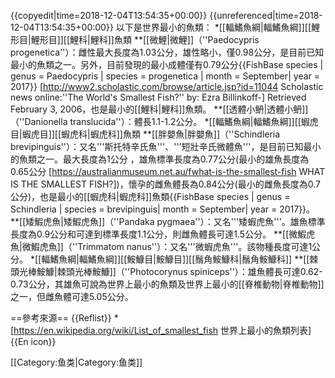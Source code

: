 {{copyedit|time=2018-12-04T13:54:35+00:00}}
{{unreferenced|time=2018-12-04T13:54:35+00:00}}
以下是世界最小的魚類：
*[[輻鰭魚綱|輻鰭魚綱]][[鯉形目|鯉形目]][[鯉科|鯉科]]魚類
**[[微鯉|微鯉]]（''Paedocypris progenetica''）：雌性最大長度為1.03公分<ref name=Pprogenetica/>，雄性略小，僅0.98公分，是目前已知最小的魚類之一。另外，目前發現的最小成體僅有0.79公分<ref name=Pprogenetica>{{FishBase species | genus = Paedocypris | species = progenetica | month = September| year = 2017}}</ref><ref name =Schoolastic> [http://www2.scholastic.com/browse/article.jsp?id=11044 Scholastic news online:''The World's Smallest Fish?'' by: Ezra Billinkoff-] Retrieved February 3, 2006</ref>，也是最小的[[鯉科|鯉科]]魚類。
**[[透體小鿕|透體小鿕]]（''Danionella translucida''）：體長1.1-1.2公分。
*[[輻鰭魚綱|輻鰭魚綱]][[蝦虎目|蝦虎目]][[蝦虎科|蝦虎科]]魚類
**[[胖嬰魚|胖嬰魚]]（''Schindleria brevipinguis''）：又名'''斯托特辛氏魚'''、'''短壯辛氏微體魚'''，是目前已知最小的魚類之一。最大長度為1公分 ，雄魚標準長度為0.77公分(最小的雄魚長度為0.65公分<ref> [https://australianmuseum.net.au/fwhat-is-the-smallest-fish WHAT IS THE SMALLEST FISH?]</ref>)，懷孕的雌魚體長為0.84公分(最小的雌魚長度為0.7公分)，也是最小的[[蝦虎科|蝦虎科]]魚類<ref name=Sbrevipinguis>{{FishBase species | genus = Schindleria | species = brevipinguis| month = September| year = 2017}}</ref>。
**[[矮鰕虎魚|矮鰕虎魚]]（''Pandaka pygmaea''）：又名'''矮蝦虎魚'''。雄魚標準長度為0.9公分和可達到標準長度1.1公分，則雌魚體長可達1.5公分。
**[[微鰕虎魚|微鰕虎魚]]（''Trimmatom nanus''）：又名'''微蝦虎魚'''。該物種長度可達1公分。
*[[輻鰭魚綱|輻鰭魚綱]][[鮟鱇目|鮟鱇目]][[鬚角鮟鱇科|鬚角鮟鱇科]]
**[[棘頭光棒鮟鱇|棘頭光棒鮟鱇]]（''Photocorynus spiniceps''）：雄魚體長可達0.62-0.73公分，其雄魚可說為世界上最小的魚類及世界上最小的[[脊椎動物|脊椎動物]]之一，但雌魚體可達5.05公分。

==參考來源==
{{Reflist}}
*[https://en.wikipedia.org/wiki/List_of_smallest_fish  世界上最小的魚類列表]{{En icon}}


[[Category:鱼类|Category:鱼类]]